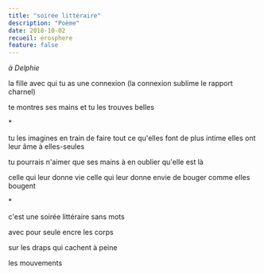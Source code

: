 ```yaml
---
title: "soirée littéraire"
description: "Poème"
date: 2018-10-02
recueil: erosphere
feature: false
---
```


*à Delphie*

la fille avec qui tu as une connexion
(la connexion sublime le rapport charnel)

te montres ses mains et tu les trouves belles

\*

tu les imagines en train de faire tout ce qu'elles font de plus intime
elles ont leur âme à elles-seules

tu pourrais n'aimer que ses mains
à en oublier qu'elle est là

celle qui leur donne vie
celle qui leur donne envie
de bouger comme elles bougent

\*

c'est une soirée littéraire sans mots

avec pour seule encre les corps

sur les draps qui cachent à peine

les mouvements
